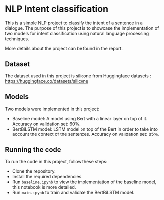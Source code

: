 # NLP Intent classification

This is a simple NLP project to classify the intent of a sentence in a dialogue. The purpose of this project is to showcase the implementation of two models for intent classification using natural language processing techniques.

More details about the project can be found in the report.

## Dataset

The dataset used in this project is silicone from Huggingface datasets : https://huggingface.co/datasets/silicone

## Models

Two models were implemented in this project:

- Baseline model: A model using Bert with a linear layer on top of it. Accuracy on validation set: 60%.
- BertBiLSTM model: LSTM model on top of the Bert in order to take into account the context of the sentences. Accuracy on validation set: 85%.

## Running the code

To run the code in this project, follow these steps:

- Clone the repository.
- Install the required dependencies.
- Run `baseline.ipynb` to view the implementation of the baseline model, this notebook is more detailed.
- Run `main.ipynb` to train and validate the BertBiLSTM model.
